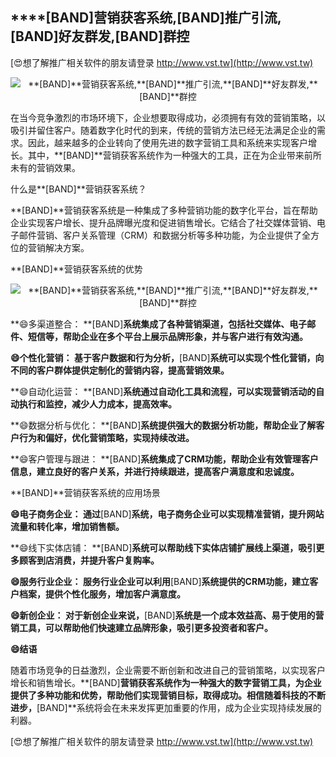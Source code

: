 ## ****[BAND]**营销获客系统,**[BAND]**推广引流,**[BAND]**好友群发,**[BAND]**群控**

[😍想了解推广相关软件的朋友请登录 http://www.vst.tw](http://www.vst.tw)

 <center><img src="https://vst.tw/MP4/tuiguang/png/6.png" alt="**[BAND]**营销获客系统,**[BAND]**推广引流,**[BAND]**好友群发,**[BAND]**群控"></center>

在当今竞争激烈的市场环境下，企业想要取得成功，必须拥有有效的营销策略，以吸引并留住客户。随着数字化时代的到来，传统的营销方法已经无法满足企业的需求。因此，越来越多的企业转向了使用先进的数字营销工具和系统来实现客户增长。其中，**[BAND]**营销获客系统作为一种强大的工具，正在为企业带来前所未有的营销效果。

什么是**[BAND]**营销获客系统？

**[BAND]**营销获客系统是一种集成了多种营销功能的数字化平台，旨在帮助企业实现客户增长、提升品牌曝光度和促进销售增长。它结合了社交媒体营销、电子邮件营销、客户关系管理（CRM）和数据分析等多种功能，为企业提供了全方位的营销解决方案。

**[BAND]**营销获客系统的优势

 <center><img src="https://vst.tw/MP4/tuiguang/png/7.png" alt="**[BAND]**营销获客系统,**[BAND]**推广引流,**[BAND]**好友群发,**[BAND]**群控"></center>

**😄多渠道整合： **[BAND]**系统集成了各种营销渠道，包括社交媒体、电子邮件、短信等，帮助企业在多个平台上展示品牌形象，并与客户进行有效沟通。**

**😄个性化营销： 基于客户数据和行为分析，**[BAND]**系统可以实现个性化营销，向不同的客户群体提供定制化的营销内容，提高营销效果。**

**😄自动化运营： **[BAND]**系统通过自动化工具和流程，可以实现营销活动的自动执行和监控，减少人力成本，提高效率。**

**😄数据分析与优化： **[BAND]**系统提供强大的数据分析功能，帮助企业了解客户行为和偏好，优化营销策略，实现持续改进。**

**😄客户管理与跟进： **[BAND]**系统集成了CRM功能，帮助企业有效管理客户信息，建立良好的客户关系，并进行持续跟进，提高客户满意度和忠诚度。**

**[BAND]**营销获客系统的应用场景

**😄电子商务企业： 通过**[BAND]**系统，电子商务企业可以实现精准营销，提升网站流量和转化率，增加销售额。**

**😄线下实体店铺： **[BAND]**系统可以帮助线下实体店铺扩展线上渠道，吸引更多顾客到店消费，并提升客户复购率。**

**😄服务行业企业： 服务行业企业可以利用**[BAND]**系统提供的CRM功能，建立客户档案，提供个性化服务，增加客户满意度。**

**😄新创企业： 对于新创企业来说，**[BAND]**系统是一个成本效益高、易于使用的营销工具，可以帮助他们快速建立品牌形象，吸引更多投资者和客户。**

**😄结语**

随着市场竞争的日益激烈，企业需要不断创新和改进自己的营销策略，以实现客户增长和销售增长。**[BAND]**营销获客系统作为一种强大的数字营销工具，为企业提供了多种功能和优势，帮助他们实现营销目标，取得成功。相信随着科技的不断进步，**[BAND]**系统将会在未来发挥更加重要的作用，成为企业实现持续发展的利器。

[😍想了解推广相关软件的朋友请登录 http://www.vst.tw](http://www.vst.tw)



